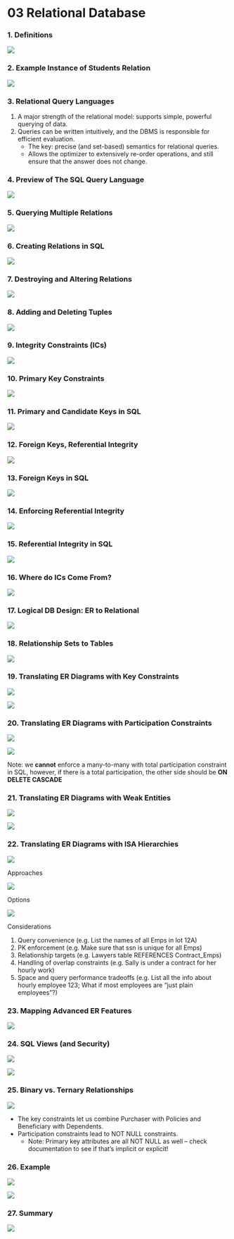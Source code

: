 # 03 Relational Database

### 1. Definitions

![](../../.gitbook/assets/image%20%2833%29.png)

### 2. Example Instance of Students Relation

![](../../.gitbook/assets/image%20%28158%29.png)

### 3. Relational Query Languages

1. A major strength of the relational model: supports simple, powerful querying of data.
2. Queries can be written intuitively, and the DBMS is responsible for efficient evaluation.
   * The key: precise \(and set-based\) semantics for relational queries.
   * Allows the optimizer to extensively re-order operations, and still ensure that the answer does not change.

### 4. Preview of The SQL Query Language

![](../../.gitbook/assets/image%20%28768%29.png)

### 5. Querying Multiple Relations

![](../../.gitbook/assets/image%20%28390%29.png)

### 6. Creating Relations in SQL

![](../../.gitbook/assets/image%20%28675%29.png)

### 7. Destroying and Altering Relations

![](../../.gitbook/assets/image%20%28352%29.png)

### 8. Adding and Deleting Tuples

![](../../.gitbook/assets/image%20%28449%29.png)

### 9. Integrity Constraints \(ICs\)

![](../../.gitbook/assets/image%20%28801%29.png)

### 10. Primary Key Constraints

![](../../.gitbook/assets/image%20%28639%29.png)

### 11. Primary and Candidate Keys in SQL

![](../../.gitbook/assets/image%20%28466%29.png)

### 12. Foreign Keys, Referential Integrity

![](../../.gitbook/assets/image%20%28497%29.png)

### 13. Foreign Keys in SQL

![](../../.gitbook/assets/image%20%28697%29.png)

### 14. Enforcing Referential Integrity

![](../../.gitbook/assets/image%20%28291%29.png)

### 15. Referential Integrity in SQL

![](../../.gitbook/assets/image%20%2822%29.png)

### 16. Where do ICs Come From?

![](../../.gitbook/assets/image%20%28823%29.png)

### 17. Logical DB Design: ER to Relational

![](../../.gitbook/assets/image%20%28476%29.png)

### 18. Relationship Sets to Tables

![](../../.gitbook/assets/image%20%28405%29.png)

### 19. Translating ER Diagrams with Key Constraints

![](../../.gitbook/assets/image%20%28367%29.png)

![](../../.gitbook/assets/image%20%28810%29.png)

### 20. Translating ER Diagrams with Participation Constraints

![](../../.gitbook/assets/image%20%28139%29.png)

![](../../.gitbook/assets/image%20%28446%29.png)

Note: we **cannot** enforce a many-to-many with total participation constraint in SQL, however, if there is a total participation, the other side should be **ON DELETE CASCADE**

### **21.** Translating ER Diagrams with Weak Entities

![](../../.gitbook/assets/image%20%28307%29.png)

![](../../.gitbook/assets/image%20%28746%29.png)

### 22. Translating ER Diagrams with ISA Hierarchies

![](../../.gitbook/assets/image%20%28462%29.png)

Approaches

![](../../.gitbook/assets/image%20%28691%29.png)

Options

![](../../.gitbook/assets/image%20%28592%29.png)

Considerations

1. Query convenience \(e.g. List the names of all Emps in lot 12A\)
2. PK enforcement \(e.g. Make sure that ssn is unique for all Emps\)
3. Relationship targets \(e.g. Lawyers table REFERENCES Contract\_Emps\)
4. Handling of overlap constraints \(e.g. Sally is under a contract for her hourly work\)
5. Space and query performance tradeoffs \(e.g. List all the info about hourly employee 123; What if most employees are “just plain employees”?\)

### 23. Mapping Advanced ER Features

![](../../.gitbook/assets/image%20%28686%29.png)

### 24. SQL Views \(and Security\)

![](../../.gitbook/assets/image%20%28701%29.png)

![](../../.gitbook/assets/image%20%28610%29.png)

### 25. Binary vs. Ternary Relationships

![](../../.gitbook/assets/image%20%28533%29.png)

* The key constraints let us combine Purchaser with Policies and Beneficiary with Dependents.
* Participation constraints lead to NOT NULL constraints.
  * Note: Primary key attributes are all NOT NULL as well – check documentation to see if that’s implicit or explicit!

### 26. Example

![](../../.gitbook/assets/image%20%28234%29.png)

![](../../.gitbook/assets/image%20%28683%29.png)

### 27. Summary

![](../../.gitbook/assets/image%20%28708%29.png)


